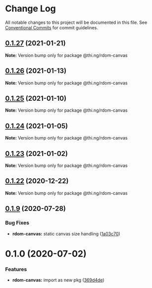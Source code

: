 # Change Log

All notable changes to this project will be documented in this file.
See [Conventional Commits](https://conventionalcommits.org) for commit guidelines.

## [0.1.27](https://github.com/thi-ng/umbrella/compare/@thi.ng/rdom-canvas@0.1.26...@thi.ng/rdom-canvas@0.1.27) (2021-01-21)

**Note:** Version bump only for package @thi.ng/rdom-canvas





## [0.1.26](https://github.com/thi-ng/umbrella/compare/@thi.ng/rdom-canvas@0.1.25...@thi.ng/rdom-canvas@0.1.26) (2021-01-13)

**Note:** Version bump only for package @thi.ng/rdom-canvas





## [0.1.25](https://github.com/thi-ng/umbrella/compare/@thi.ng/rdom-canvas@0.1.24...@thi.ng/rdom-canvas@0.1.25) (2021-01-10)

**Note:** Version bump only for package @thi.ng/rdom-canvas





## [0.1.24](https://github.com/thi-ng/umbrella/compare/@thi.ng/rdom-canvas@0.1.23...@thi.ng/rdom-canvas@0.1.24) (2021-01-05)

**Note:** Version bump only for package @thi.ng/rdom-canvas





## [0.1.23](https://github.com/thi-ng/umbrella/compare/@thi.ng/rdom-canvas@0.1.22...@thi.ng/rdom-canvas@0.1.23) (2021-01-02)

**Note:** Version bump only for package @thi.ng/rdom-canvas





## [0.1.22](https://github.com/thi-ng/umbrella/compare/@thi.ng/rdom-canvas@0.1.21...@thi.ng/rdom-canvas@0.1.22) (2020-12-22)

**Note:** Version bump only for package @thi.ng/rdom-canvas





## [0.1.9](https://github.com/thi-ng/umbrella/compare/@thi.ng/rdom-canvas@0.1.8...@thi.ng/rdom-canvas@0.1.9) (2020-07-28)


### Bug Fixes

* **rdom-canvas:** static canvas size handling ([1a03c70](https://github.com/thi-ng/umbrella/commit/1a03c70e3e9fe6c8b096f78084dc590102d96893))





# 0.1.0 (2020-07-02)


### Features

* **rdom-canvas:** import as new pkg ([369d4de](https://github.com/thi-ng/umbrella/commit/369d4de29c0b0c1ff3092126902f1835ac61870e))
